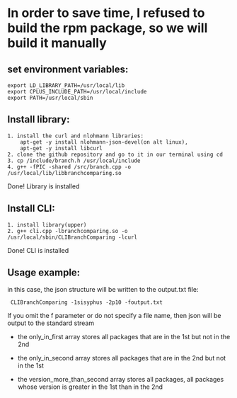 # In order to save time, I refused to build the rpm package, so we will build it manually

## set environment variables:

```
export LD_LIBRARY_PATH=/usr/local/lib
export CPLUS_INCLUDE_PATH=/usr/local/include
export PATH=/usr/local/sbin
```

## Install library:

```
1. install the curl and nlohmann libraries:
    apt-get -y install nlohmann-json-devel(on alt linux),
    apt-get -y install libcurl
2. clone the github repository and go to it in our terminal using cd
3. cp /include/branch.h /usr/local/include
4. g++ -fPIC -shared /src/branch.cpp -o /usr/local/lib/libbranchcomparing.so
```

Done! Library is installed

## Install CLI:

```
1. install library(upper)
2. g++ cli.cpp -lbranchcomparing.so -o /usr/local/sbin/CLIBranchComparing -lcurl
```

Done! CLI is installed

## Usage example:

in this case, the json structure will be written to the output.txt file:

```
 CLIBranchComparing -1sisyphus -2p10 -foutput.txt
```

If you omit the f parameter or do not specify a file name, then json will be output to the standard stream

- the only_in_first array stores all packages that are in the 1st but not in the 2nd

- the only_in_second array stores all packages that are in the 2nd but not in the 1st

- the version_more_than_second array stores all packages, all packages whose version is greater in the 1st than in the 2nd